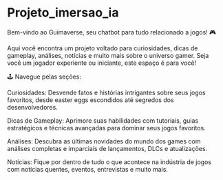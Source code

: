 # Projeto_imersao_ia

Bem-vindo ao Guimaverse, seu chatbot para tudo relacionado a jogos! 🎮

Aqui você encontra um projeto voltado para curiosidades, dicas de gameplay, análises, notícias e muito mais sobre o universo gamer. Seja você um jogador experiente ou iniciante, este espaço é para você!

🕹️ Navegue pelas seções:

Curiosidades: Desvende fatos e histórias intrigantes sobre seus jogos favoritos, desde easter eggs escondidos até segredos dos desenvolvedores.

Dicas de Gameplay: Aprimore suas habilidades com tutoriais, guias estratégicos e técnicas avançadas para dominar seus jogos favoritos.

Análises: Descubra as últimas novidades do mundo dos games com análises completas e imparciais de lançamentos, DLCs e atualizações.

Notícias: Fique por dentro de tudo o que acontece na indústria de jogos com notícias quentes, eventos, entrevistas e muito mais.
